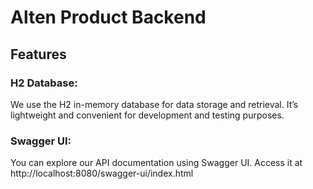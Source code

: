 # Alten Product Backend

## Features

### H2 Database: 
We use the H2 in-memory database for data storage and retrieval. It’s lightweight and convenient for development and testing purposes.
### Swagger UI: 
You can explore our API documentation using Swagger UI. Access it at http://localhost:8080/swagger-ui/index.html